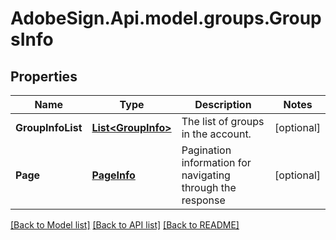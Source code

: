 # AdobeSign.Api.model.groups.GroupsInfo
## Properties

Name | Type | Description | Notes
------------ | ------------- | ------------- | -------------
**GroupInfoList** | [**List&lt;GroupInfo&gt;**](GroupInfo.md) | The list of groups in the account. | [optional] 
**Page** | [**PageInfo**](PageInfo.md) | Pagination information for navigating through the response | [optional] 

[[Back to Model list]](../README.md#documentation-for-models) [[Back to API list]](../README.md#documentation-for-api-endpoints) [[Back to README]](../README.md)

